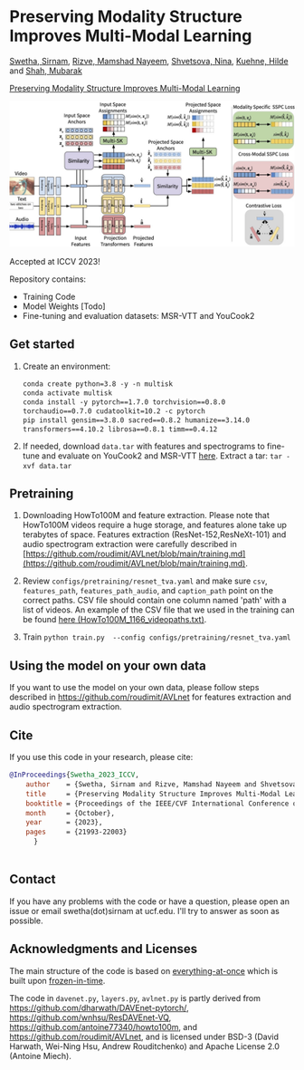 # Preserving Modality Structure Improves Multi-Modal Learning

[Swetha, Sirnam](https://swetha5.github.io/), [Rizve, Mamshad Nayeem](https://nayeemrizve.github.io/), [Shvetsova, Nina](https://ninatu.github.io/), [Kuehne, Hilde](https://hildekuehne.github.io/) and [Shah, Mubarak](https://www.crcv.ucf.edu/person/mubarak-shah/)

[Preserving Modality Structure Improves Multi-Modal Learning](https://openaccess.thecvf.com/content/ICCV2023/papers/Swetha_Preserving_Modality_Structure_Improves_Multi-Modal_Learning_ICCV_2023_paper.pdf)


![alt text](arch.jpeg)

Accepted at ICCV 2023!

Repository contains:
* Training Code
* Model Weights [Todo]
* Fine-tuning and evaluation datasets: MSR-VTT and YouCook2

## Get started

1. Create an environment:
   ```
   conda create python=3.8 -y -n multisk
   conda activate multisk 
   conda install -y pytorch==1.7.0 torchvision==0.8.0 torchaudio==0.7.0 cudatoolkit=10.2 -c pytorch
   pip install gensim==3.8.0 sacred==0.8.2 humanize==3.14.0 transformers==4.10.2 librosa==0.8.1 timm==0.4.12
   ```
2. If needed, download `data.tar` with features and spectrograms to fine-tune 
   and evaluate on YouCook2 and MSR-VTT [here](https://drive.google.com/drive/folders/1Yhq91lQa_2cJFbtAHWfA0JYsXdWUFz9I). Extract a tar:
   `tar -xvf data.tar`


## Pretraining

1. Downloading HowTo100M and feature extraction. Please note that HowTo100M videos require a huge storage, and features alone take up terabytes of space. 
   Features extraction (ResNet-152,ResNeXt-101) and audio spectrogram extraction were carefully described in [https://github.com/roudimit/AVLnet/blob/main/training.md](https://github.com/roudimit/AVLnet/blob/main/training.md).

2. Review `configs/pretraining/resnet_tva.yaml` and make sure `csv`, `features_path`, `features_path_audio`, and `caption_path` point on the correct paths. 
   CSV file should contain one column named 'path' with a list of videos. An example of the CSV file that we used in the training can be found [here (HowTo100M_1166_videopaths.txt)](https://drive.google.com/file/d/1bSzxe95LRfPRb5YMJlYlkvgPmNFBlo5b/view?usp=sharing).
3. Train `python train.py  --config configs/pretraining/resnet_tva.yaml`

## Using the model on your own data

If you want to use the model on your own data, please follow steps described in https://github.com/roudimit/AVLnet for features extraction and audio spectrogram extraction.

## Cite

If you use this code in your research, please cite:

```bibtex
@InProceedings{Swetha_2023_ICCV,
    author    = {Swetha, Sirnam and Rizve, Mamshad Nayeem and Shvetsova, Nina and Kuehne, Hilde and Shah, Mubarak},
    title     = {Preserving Modality Structure Improves Multi-Modal Learning},
    booktitle = {Proceedings of the IEEE/CVF International Conference on Computer Vision (ICCV)},
    month     = {October},
    year      = {2023},
    pages     = {21993-22003}
      }
    
```

## Contact

If you have any problems with the code or have a question, please open an issue or email swetha(dot)sirnam at ucf.edu. 
I'll try to answer as soon as possible.

## Acknowledgments and Licenses

The main structure of the code is based on [everything-at-once](https://github.com/ninatu/everything_at_once) which is built upon [frozen-in-time](https://github.com/m-bain/frozen-in-time).

The code in `davenet.py`, `layers.py`, `avlnet.py` is partly derived from https://github.com/dharwath/DAVEnet-pytorch/, https://github.com/wnhsu/ResDAVEnet-VQ, https://github.com/antoine77340/howto100m, and https://github.com/roudimit/AVLnet, and is licensed under BSD-3 (David Harwath, Wei-Ning Hsu, Andrew Rouditchenko) and Apache License 2.0 (Antoine Miech).
